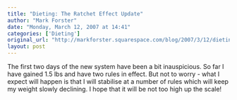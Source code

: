 ```yaml
---
title: "Dieting: The Ratchet Effect Update"
author: "Mark Forster"
date: "Monday, March 12, 2007 at 14:41"
categories: ['Dieting']
original_url: "http://markforster.squarespace.com/blog/2007/3/12/dieting-the-ratchet-effect-update.html"
layout: post
---
```


The first two days of the new system have been a bit inauspicious. So far I have gained 1.5 lbs and have two rules in effect. But not to worry - what I expect will happen is that I will stabilise at a number of rules which will keep my weight slowly declining. I hope that it will be not too high up the scale!
